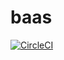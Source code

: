 # baas <!--- please add circle ci badge-->

[![CircleCI](https://circleci.com/gh/AShnyakin/baas/tree/master.svg?style=svg)](https://circleci.com/gh/AShnyakin/baas/tree/master)
